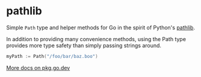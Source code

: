 # pathlib

Simple `Path` type and helper methods for Go in the spirit of Python's [pathlib](https://docs.python.org/3/library/pathlib.html).

In addition to providing many convenience methods, using the Path type provides more type safety than simply passing strings around.

```go
myPath := Path("/foo/bar/baz.boo")
```

[More docs on pkg.go.dev](https://pkg.go.dev/github.com/gershwinlabs/pathlib)
